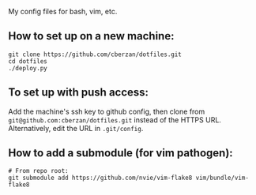 My config files for bash, vim, etc.

## How to set up on a new machine:

```console
git clone https://github.com/cberzan/dotfiles.git
cd dotfiles
./deploy.py
```

## To set up with push access:

Add the machine's ssh key to github config, then clone from
`git@github.com:cberzan/dotfiles.git` instead of the HTTPS URL.
Alternatively, edit the URL in `.git/config`.


## How to add a submodule (for vim pathogen):

```console
# From repo root:
git submodule add https://github.com/nvie/vim-flake8 vim/bundle/vim-flake8
```
